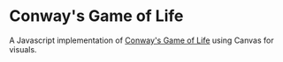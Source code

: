 # Conway's Game of Life

A Javascript implementation of [Conway's Game of Life](https://en.wikipedia.org/wiki/Conway%27s_Game_of_Life "Conway's Game of Life") using Canvas for visuals.  


